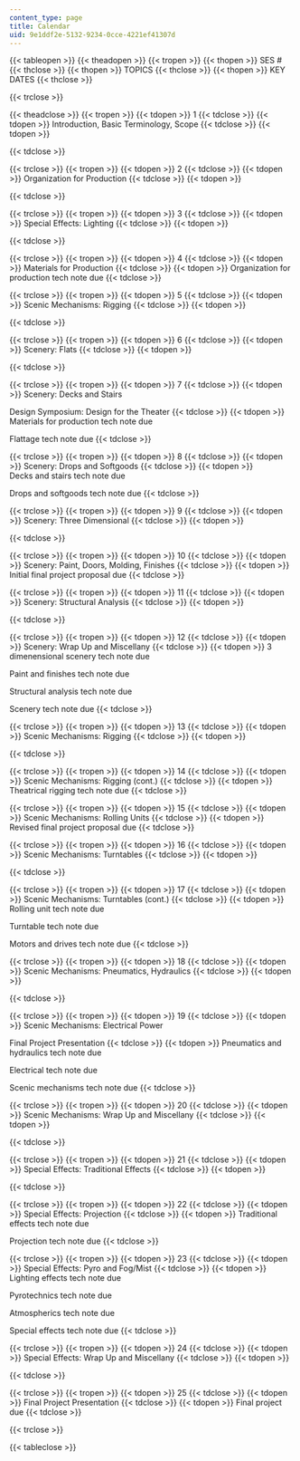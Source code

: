 ```yaml
---
content_type: page
title: Calendar
uid: 9e1ddf2e-5132-9234-0cce-4221ef41307d
---
```


{{< tableopen >}}
{{< theadopen >}}
{{< tropen >}}
{{< thopen >}}
SES #
{{< thclose >}}
{{< thopen >}}
TOPICS
{{< thclose >}}
{{< thopen >}}
KEY DATES
{{< thclose >}}

{{< trclose >}}

{{< theadclose >}}
{{< tropen >}}
{{< tdopen >}}
1
{{< tdclose >}}
{{< tdopen >}}
Introduction, Basic Terminology, Scope
{{< tdclose >}}
{{< tdopen >}}

{{< tdclose >}}

{{< trclose >}}
{{< tropen >}}
{{< tdopen >}}
2
{{< tdclose >}}
{{< tdopen >}}
Organization for Production
{{< tdclose >}}
{{< tdopen >}}

{{< tdclose >}}

{{< trclose >}}
{{< tropen >}}
{{< tdopen >}}
3
{{< tdclose >}}
{{< tdopen >}}
Special Effects: Lighting
{{< tdclose >}}
{{< tdopen >}}

{{< tdclose >}}

{{< trclose >}}
{{< tropen >}}
{{< tdopen >}}
4
{{< tdclose >}}
{{< tdopen >}}
Materials for Production
{{< tdclose >}}
{{< tdopen >}}
Organization for production tech note due
{{< tdclose >}}

{{< trclose >}}
{{< tropen >}}
{{< tdopen >}}
5
{{< tdclose >}}
{{< tdopen >}}
Scenic Mechanisms: Rigging
{{< tdclose >}}
{{< tdopen >}}

{{< tdclose >}}

{{< trclose >}}
{{< tropen >}}
{{< tdopen >}}
6
{{< tdclose >}}
{{< tdopen >}}
Scenery: Flats
{{< tdclose >}}
{{< tdopen >}}

{{< tdclose >}}

{{< trclose >}}
{{< tropen >}}
{{< tdopen >}}
7
{{< tdclose >}}
{{< tdopen >}}
Scenery: Decks and Stairs  
  
Design Symposium: Design for the Theater
{{< tdclose >}}
{{< tdopen >}}
Materials for production tech note due  
  
Flattage tech note due
{{< tdclose >}}

{{< trclose >}}
{{< tropen >}}
{{< tdopen >}}
8
{{< tdclose >}}
{{< tdopen >}}
Scenery: Drops and Softgoods
{{< tdclose >}}
{{< tdopen >}}
Decks and stairs tech note due  
  
Drops and softgoods tech note due
{{< tdclose >}}

{{< trclose >}}
{{< tropen >}}
{{< tdopen >}}
9
{{< tdclose >}}
{{< tdopen >}}
Scenery: Three Dimensional
{{< tdclose >}}
{{< tdopen >}}

{{< tdclose >}}

{{< trclose >}}
{{< tropen >}}
{{< tdopen >}}
10
{{< tdclose >}}
{{< tdopen >}}
Scenery: Paint, Doors, Molding, Finishes
{{< tdclose >}}
{{< tdopen >}}
Initial final project proposal due
{{< tdclose >}}

{{< trclose >}}
{{< tropen >}}
{{< tdopen >}}
11
{{< tdclose >}}
{{< tdopen >}}
Scenery: Structural Analysis
{{< tdclose >}}
{{< tdopen >}}

{{< tdclose >}}

{{< trclose >}}
{{< tropen >}}
{{< tdopen >}}
12
{{< tdclose >}}
{{< tdopen >}}
Scenery: Wrap Up and Miscellany
{{< tdclose >}}
{{< tdopen >}}
3 dimenensional scenery tech note due  
  
Paint and finishes tech note due  
  
Structural analysis tech note due  
  
Scenery tech note due
{{< tdclose >}}

{{< trclose >}}
{{< tropen >}}
{{< tdopen >}}
13
{{< tdclose >}}
{{< tdopen >}}
Scenic Mechanisms: Rigging
{{< tdclose >}}
{{< tdopen >}}

{{< tdclose >}}

{{< trclose >}}
{{< tropen >}}
{{< tdopen >}}
14
{{< tdclose >}}
{{< tdopen >}}
Scenic Mechanisms: Rigging (cont.)
{{< tdclose >}}
{{< tdopen >}}
Theatrical rigging tech note due
{{< tdclose >}}

{{< trclose >}}
{{< tropen >}}
{{< tdopen >}}
15
{{< tdclose >}}
{{< tdopen >}}
Scenic Mechanisms: Rolling Units
{{< tdclose >}}
{{< tdopen >}}
Revised final project proposal due
{{< tdclose >}}

{{< trclose >}}
{{< tropen >}}
{{< tdopen >}}
16
{{< tdclose >}}
{{< tdopen >}}
Scenic Mechanisms: Turntables
{{< tdclose >}}
{{< tdopen >}}

{{< tdclose >}}

{{< trclose >}}
{{< tropen >}}
{{< tdopen >}}
17
{{< tdclose >}}
{{< tdopen >}}
Scenic Mechanisms: Turntables (cont.)
{{< tdclose >}}
{{< tdopen >}}
Rolling unit tech note due  
  
Turntable tech note due  
  
Motors and drives tech note due
{{< tdclose >}}

{{< trclose >}}
{{< tropen >}}
{{< tdopen >}}
18
{{< tdclose >}}
{{< tdopen >}}
Scenic Mechanisms: Pneumatics, Hydraulics
{{< tdclose >}}
{{< tdopen >}}

{{< tdclose >}}

{{< trclose >}}
{{< tropen >}}
{{< tdopen >}}
19
{{< tdclose >}}
{{< tdopen >}}
Scenic Mechanisms: Electrical Power  
  
Final Project Presentation
{{< tdclose >}}
{{< tdopen >}}
Pneumatics and hydraulics tech note due  
  
Electrical tech note due  
  
Scenic mechanisms tech note due
{{< tdclose >}}

{{< trclose >}}
{{< tropen >}}
{{< tdopen >}}
20
{{< tdclose >}}
{{< tdopen >}}
Scenic Mechanisms: Wrap Up and Miscellany
{{< tdclose >}}
{{< tdopen >}}

{{< tdclose >}}

{{< trclose >}}
{{< tropen >}}
{{< tdopen >}}
21
{{< tdclose >}}
{{< tdopen >}}
Special Effects: Traditional Effects
{{< tdclose >}}
{{< tdopen >}}

{{< tdclose >}}

{{< trclose >}}
{{< tropen >}}
{{< tdopen >}}
22
{{< tdclose >}}
{{< tdopen >}}
Special Effects: Projection
{{< tdclose >}}
{{< tdopen >}}
Traditional effects tech note due  
  
Projection tech note due
{{< tdclose >}}

{{< trclose >}}
{{< tropen >}}
{{< tdopen >}}
23
{{< tdclose >}}
{{< tdopen >}}
Special Effects: Pyro and Fog/Mist
{{< tdclose >}}
{{< tdopen >}}
Lighting effects tech note due  
  
Pyrotechnics tech note due  
  
Atmospherics tech note due  
  
Special effects tech note due
{{< tdclose >}}

{{< trclose >}}
{{< tropen >}}
{{< tdopen >}}
24
{{< tdclose >}}
{{< tdopen >}}
Special Effects: Wrap Up and Miscellany
{{< tdclose >}}
{{< tdopen >}}

{{< tdclose >}}

{{< trclose >}}
{{< tropen >}}
{{< tdopen >}}
25
{{< tdclose >}}
{{< tdopen >}}
Final Project Presentation
{{< tdclose >}}
{{< tdopen >}}
Final project due
{{< tdclose >}}

{{< trclose >}}

{{< tableclose >}}